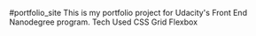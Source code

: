 #portfolio_site
This is my portfolio project for Udacity's Front End Nanodegree program.
Tech Used
CSS Grid
Flexbox
